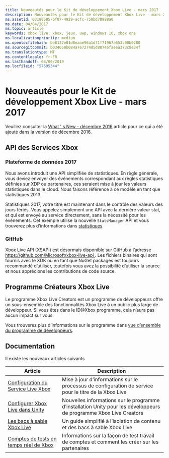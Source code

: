 ```yaml
---
title: Nouveautés pour le Kit de développement Xbox Live - mars 2017
description: Nouveautés pour le Kit de développement Xbox Live - mars 2017
ms.assetid: 03180585-6f87-4929-acfc-750bd78988a0
ms.date: 04/04/2017
ms.topic: article
keywords: xbox live, xbox, jeux, uwp, windows 10, xbox one
ms.localizationpriority: medium
ms.openlocfilehash: be8127e01d8eaae96a1d71f71967a653c00b0280
ms.sourcegitcommit: b034650b684a767274d5d88746faeea373c8e34f
ms.translationtype: MT
ms.contentlocale: fr-FR
ms.lasthandoff: 03/06/2019
ms.locfileid: "57595344"
---
```

# <a name="whats-new-for-the-xbox-live-sdk---march-2017"></a>Nouveautés pour le Kit de développement Xbox Live - mars 2017

Veuillez consulter la [What ' s New - décembre 2016](1612-whats-new.md) article pour ce qui a été ajouté dans la version de décembre 2016.

## <a name="xbox-services-api"></a>API des Services Xbox

### <a name="data-platform-2017"></a>Plateforme de données 2017

Nous avons introduit une API simplifiée de statistiques.  En règle générale, vous deviez envoyer des événements correspondant aux règles statistiques définies sur XDP ou partenaires, ces seraient mise à jour les valeurs statistiques dans le cloud.  Nous faisons référence à ce modèle en tant que statistiques 2013.

Statistiques 2017, votre titre est maintenant dans le contrôle des valeurs des jours fériés.  Vous appelez simplement une API avec la dernière valeur stat, et qui est envoyé au service directement, sans la nécessité pour les événements.  Cet exemple utilise la nouvelle `StatsManager` API et vous trouverez plus d’informations dans [statistiques](../leaderboards-and-stats-2017/player-stats.md)

### <a name="github"></a>GitHub

Xbox Live API (XSAPI) est désormais disponible sur GitHub à l’adresse [ https://github.com/Microsoft/xbox-live-api ](https://github.com/Microsoft/xbox-live-api).  Les fichiers binaires qui sont fournis avec le XDK ou en tant que NuGet packages est toujours recommandé d’utiliser, toutefois vous avez la possibilité d’utiliser la source et nous apprécions les contributions de code source.  

## <a name="xbox-live-creators-program"></a>Programme Créateurs Xbox Live

Le programme Xbox Live Creators est un programme de développeurs offre un sous-ensemble des fonctionnalités Xbox Live à un public plus large de développeur.  Si vous êtes dans le ID@Xbox programme, cela n’aura pas aucun impact sur vous.

Vous trouverez plus d’informations sur le programme dans [vue d’ensemble du programme de développeurs](../developer-program-overview.md).

## <a name="documentation"></a>Documentation

Il existe les nouveaux articles suivants

| Article | Description |
|---------|-------------|
|[Configuration du Service Live Xbox](../xbox-live-service-configuration.md) | Mise à jour d’informations sur le processus de configuration de service pour le titre de la Xbox Live
| [Configurer Xbox Live dans Unity](../get-started-with-creators/configure-xbox-live-in-unity.md) | Nouvelles informations sur le programme d’installation Unity pour les développeurs de programme Xbox Live Creators |
| [Les bacs à sable Xbox Live](../xbox-live-sandboxes.md) | Un guide simplifié à l’isolation de contenu et des bacs à sable Xbox Live |
| [Comptes de tests en temps réel de Xbox](../xbox-live-test-accounts.md) | Informations sur la façon de test travail de comptes et comment les créer sur les partenaires |
